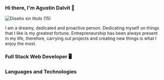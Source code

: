 ### Hi there, I'm Agustin Dalvit 👋

![Diseño sin título (15)](https://user-images.githubusercontent.com/88558875/150274874-624c95fc-af4e-4d3f-8514-5349ba64f53c.png)


I am a dreamy, dedicated and proactive person. Dedicating myself on things that I like is my greatest fortune. Entrepreneurship has been always present in my life, therefore, carrying out projects and creating new things is what I enjoy the most.

### Full Stack Web Developer 🖥️

### Languages and Technologies 



<!--
**zineR1/zineR1** is a ✨ _special_ ✨ repository because its `README.md` (this file) appears on your GitHub profile.

Here are some ideas to get you started:

- 🔭 I’m currently working on ...
- 🌱 I’m currently learning ...
- 👯 I’m looking to collaborate on ...
- 🤔 I’m looking for help with ...
- 💬 Ask me about ...
- 📫 How to reach me: ...
- 😄 Pronouns: ...
- ⚡ Fun fact: ...
-->
